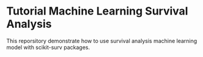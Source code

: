 # Tutorial Machine Learning Survival Analysis

This reporsitory demonstrate how to use survival analysis machine learning model with scikit-surv packages.
 
